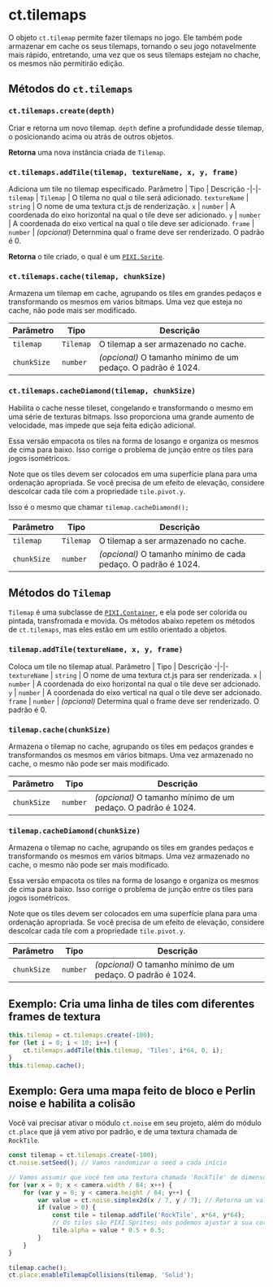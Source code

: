 # ct.tilemaps

O objeto `ct.tilemap` permite fazer tilemaps no jogo. Ele também pode armazenar em cache os seus tilemaps, tornando o seu jogo notavelmente mais rápido, entretando, uma vez que os seus tilemaps estejam no chache, os mesmos não permitirão edição.

## Métodos do `ct.tilemaps`

### `ct.tilemaps.create(depth)`

Criar e retorna um novo tilemap. `depth` define a profundidade desse tilemap, o posicionando acima ou atrás de outros objetos.

**Retorna** uma nova instância criada de `Tilemap`.

### `ct.tilemaps.addTile(tilemap, textureName, x, y, frame)`

Adiciona um tile no tilemap especificado.
Parâmetro | Tipo | Descrição
-|-|-
`tilemap` | `Tilemap` | O tilema no qual o tile será adicionado.
`textureName` | `string` | O nome de uma textura ct.js de renderização.
`x` | `number` | A coordenada do eixo horizontal na qual o tile deve ser adicionado.
`y` | `number` | A coordenada do eixo vertical na qual o tile deve ser adicionado.
`frame` | `number` | *(opcional)* Deternmina qual o frame deve ser renderizado. O padrão é 0.

**Retorna** o tile criado, o qual é um [`PIXI.Sprite`](https://pixijs.download/release/docs/PIXI.Sprite.html).

### `ct.tilemaps.cache(tilemap, chunkSize)`

Armazena um tilemap em cache, agrupando os tiles em grandes pedaços e transformando os mesmos em vários bitmaps. Uma vez que esteja no cache, não pode mais ser modificado.

Parâmetro | Tipo | Descrição
-|-|-
`tilemap` | `Tilemap` | O tilemap a ser armazenado no cache.
`chunkSize` | `number` | *(opcional)* O tamanho mínimo de um pedaço. O padrão é 1024.

### `ct.tilemaps.cacheDiamond(tilemap, chunkSize)`

Habilita o cache nesse tileset, congelando e transformando o mesmo em uma série de texturas bitmaps. Isso proporciona uma grande aumento de velocidade, mas impede que seja feita edição adicional.

Essa versão empacota os tiles na forma de losango e organiza os mesmos de cima para baixo. Isso corrige o problema de junção entre os tiles para jogos isométricos.

Note que os tiles devem ser colocados em uma superfície plana para uma ordenação apropriada. Se você precisa de um efeito de elevação, considere descolcar cada tile com a propriedade `tile.pivot.y`.

Isso é o mesmo que chamar `tilemap.cacheDiamond();`

Parâmetro | Tipo | Descrição
-|-|-
`tilemap` | `Tilemap` | O tilemap a ser armazenado no cache.
`chunkSize` | `number` | *(opcional)* O tamanho mínimo de cada pedaço. O padrão é 1024.

## Métodos do `Tilemap`

`Tilemap` é uma subclasse de [`PIXI.Container`](https://pixijs.download/release/docs/PIXI.Container.html), e ela pode ser colorida ou pintada, transfromada e movida. Os métodos abaixo repetem os métodos de `ct.tilemaps`, mas eles estão em um estilo orientado a objetos.

### `tilemap.addTile(textureName, x, y, frame)`

Coloca um tile no tilemap atual.
Parâmetro | Tipo | Descrição
-|-|-
`textureName` | `string` | O nome de uma textura ct.js para ser renderizada.
`x` | `number` | A coordenada do eixo horizontal na qual o tile deve ser adcionado.
`y` | `number` | A coordenada do eixo vertical na qual o tile deve ser adcionado.
`frame` | `number` | *(opcional)* Determina qual o frame deve ser renderizado. O padrão é 0.

### `tilemap.cache(chunkSize)`

Armazena o tilemap no cache, agrupando os tiles em pedaços grandes e transformandos os mesmos em vários bitmaps. Uma vez armazenado no cache, o mesmo não pode ser mais modificado.

Parâmetro | Tipo | Descrição
-|-|-
`chunkSize` | `number` | *(opcional)* O tamanho mínimo de um pedaço. O padrão é 1024.

### `tilemap.cacheDiamond(chunkSize)`

Armazena o tilemap no cache, agrupando os tiles em grandes pedaços e transformando os mesmos em vários bitmaps. Uma vez armazenado no cache, o mesmo não pode ser mais modificado.

Essa versão empacota os tiles na forma de losango e organiza os mesmos de cima para baixo. Isso corrige o problema de junção entre os tiles para jogos isométricos.

Note que os tiles devem ser colocados em uma superfície plana para uma ordenação apropriada. Se você precisa de um efeito de elevação, considere descolcar cada tile com a propriedade `tile.pivot.y`.

Parâmetro | Tipo | Descrição
-|-|-
`chunkSize` | `number` | *(opcional)* O tamanho mínimo de um pedaço. O padrão é 1024.

## Exemplo: Cria uma linha de tiles com diferentes frames de textura

```js
this.tilemap = ct.tilemaps.create(-100);
for (let i = 0; i < 10; i++) {
    ct.tilemaps.addTile(this.tilemap, 'Tiles', i*64, 0, i);
}
this.tilemap.cache();
```

## Exemplo: Gera uma mapa feito de bloco e Perlin noise e habilita a colisão

Você vai precisar ativar o módulo `ct.noise` em seu projeto, além do módulo `ct.place` que já vem ativo por padrão, e de uma textura chamada de `RockTile`.

```js
const tilemap = ct.tilemaps.create(-100);
ct.noise.setSeed(); // Vamos randomizar o seed a cada início

// Vamos assumir que você tem uma textura chamada 'RockTile' de dimensões de 64x64px.
for (var x = 0; x < camera.width / 64; x++) {
    for (var y = 0; y < camera.height / 64; y++) {
        var value = ct.noise.simplex2d(x / 7, y / 7); // Retorna um valor de -1 até 1.
        if (value > 0) {
            const tile = tilemap.addTile('RockTile', x*64, y*64);
            // Os tiles são PIXI.Sprites; nós podemos ajustar a sua cor e transparência antes de ser armazenado no cache
            tile.alpha = value * 0.5 + 0.5;
        }
    }
}

tilemap.cache();
ct.place.enableTilemapCollisions(tilemap, 'Solid');
```